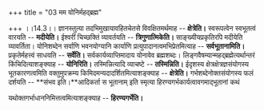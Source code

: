 +++
title = "03 मम योनिर्महद्ब्रह्म"

+++
।।14.3।। ज्ञानस्तुत्या तदभिमुखायावहितचेतसे विवक्षितमर्थमाह --
**क्षेत्रेति।** स्वरूपत्वेन स्वभूतत्वं वारयति -- **मदीयेति।** ईश्वरीं
चिच्छक्तिं व्यावर्तयति -- **त्रिगुणात्मिकेति।** साङ्ख्यीयप्रकृतिरपि
मदीयेति व्यावर्तिता। योनिशब्देन सर्वाणि भवनयोग्यानि कार्याणि
प्रत्युपादानत्वमभिप्रेतमित्याह -- **सर्वभूतानामिति।** प्रकृतेर्महत्त्वं
साधयति -- **सर्वेति।** सर्वकार्यव्याप्तिमादाय योनावेव ब्रह्मशब्दः।
लिङ्गवैषम्यान्महद्ब्रह्मेत्यर्थान्तरं किंचिदित्याशङ्क्याह --
**योनिरिति।** तस्मिन्नित्यादि व्याचष्टे -- **तस्मिन्निति।** ईदृशस्य
क्षेत्रक्षेत्रज्ञसंयोगस्य भूतकारणत्वमिति वक्तुमुपक्रम्य
किमिदमन्यदादर्शितमित्याशङ्क्याह -- **क्षेत्रेति।**
गर्भशब्देनोक्तसंयोगस्य फलं दर्शयति -- **संभव इति।**आदिकर्ता स भूतानाम्
इति स्मृत्या हिरण्यगर्भकार्यत्वावगमाद्भूतानां कथं  
  
यथोक्तगर्भाधाननिमित्तत्वमित्याशङ्क्याह -- **हिरण्यगर्भेति।**
